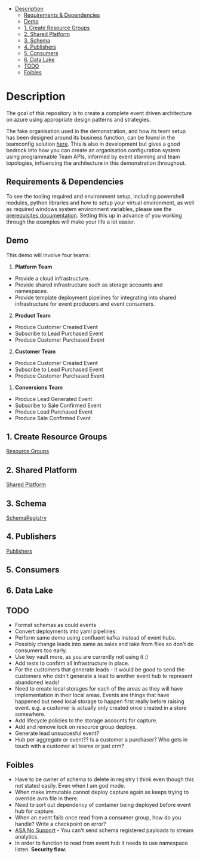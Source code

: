 - [Description](#description)
  - [Requirements & Dependencies](#requirements--dependencies)
  - [Demo](#demo)
  - [1. Create Resource Groups](#1-create-resource-groups)
  - [2. Shared Platform](#2-shared-platform)
  - [3. Schema](#3-schema)
  - [4. Publishers](#4-publishers)
  - [5. Consumers](#5-consumers)
  - [6. Data Lake](#6-data-lake)
  - [TODO](#todo)
  - [Foibles](#foibles)

# Description

The goal of this repository is to create a complete event driven architecture on azure using appropriate design patterns and strategies.

The fake organisation used in the demonstration, and how its team setup has been designed around its business function, can be found in the teamconfig solution [here](https://github.com/griff182uk/teamconfig). This is also in development but gives a good bedrock into how you can create an organisation configuration system using programmable Team APIs, informed by event storming and team topologies, influencing the architecture in this demonstration throughout.

## Requirements & Dependencies

To see the tooling required and environment setup, including powershell modules, python libraries and how to setup your virtual environment, as well as required windows system environment variables, please see the [prerequisites documentation](Prerequisites.md). Setting this up in advance of you working through the examples will make your life a lot easier.

## Demo

This demo will involve four teams:

1. **Platform Team**
* Provide a cloud infrastructure.
* Provide shared infrastructure such as storage accounts and namespaces. 
* Provide template deployment pipelines for integrating into shared infrastructure for event producers and event consumers.

2. **Product Team**
* Produce Customer Created Event
* Subscribe to Lead Purchased Event
* Produce Customer Purchased Event

2. **Customer Team**
* Produce Customer Created Event
* Subscribe to Lead Purchased Event
* Produce Customer Purchased Event

1. **Conversions Team**
* Produce Lead Generated Event
* Subscribe to Sale Confirmed Event
* Produce Lead Purchased Event
* Produce Sale Confirmed Event

## 1. Create Resource Groups

[Resource Groups](01_ResourceGroups/ReadMe.md)
## 2. Shared Platform

[Shared Platform](02_SharedPlatform/ReadMe.md)
## 3. Schema 

[SchemaRegistry](03_SchemaRegistry/ReadMe.md)
## 4. Publishers

[Publishers](04_Publishers/ReadMe.md)
## 5. Consumers

## 6. Data Lake

## TODO

* Format schemas as could events
* Convert deployments into yaml pipelines.
* Perform same demo using confluent kafka instead of event hubs.
* Possibly change leads into same as sales and take from files so don't do consumers too early.
* Use key vault more, as you are currently not using it :)
* Add tests to confirm all infrastructure in place. 
* For the customers that generate leads - it would be good to send the customers who didn't generate a lead to another event hub to represent abandoned leads!
* Need to create local storages for each of the areas as they will have implementation in their local areas. Events are things that have happened but need local storage to happen first really before raising event. e.g. a customer is actually only created once created in a store somewhere.
* Add lifecycle policies to the storage accounts for capture.
* Add and remove lock on resource group deploys. 
* Generate lead unsuccesful event?
* Hub per aggregate or event?? Is a customer a purchaser? Who gets in touch with a customer all teams or just crm? 
## Foibles

* Have to be owner of schema to delete in registry I think even though this not stated easily. Even when I am god mode. 
* When make immutable cannot deploy capture again as keeps trying to override avro file in there.
* Need to sort out dependency of container being deployed before event hub for capture.
* When an event fails once read from a consumer group, how do you handle? Write a checkpoint on error? 
* [ASA No Support](https://docs.microsoft.com/en-us/answers/questions/418773/39inputdeserializererrorinvaliddata39-invalid-avro.html) - You can't send schema registered payloads to stream analytics. 
* In order to function to read from event hub it needs to use namespace listen. **Security flaw.**
